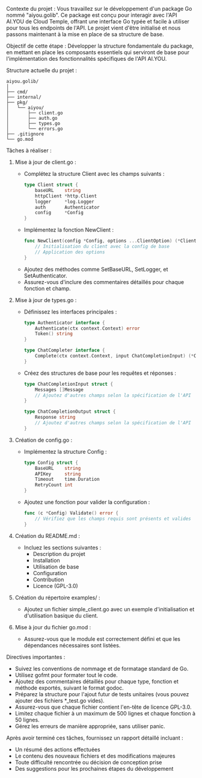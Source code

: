 Contexte du projet :
Vous travaillez sur le développement d'un package Go nommé "aiyou.golib". Ce package est conçu pour interagir avec l'API AI.YOU de Cloud Temple, offrant une interface Go typée et facile à utiliser pour tous les endpoints de l'API. Le projet vient d'être initialisé et nous passons maintenant à la mise en place de sa structure de base.

Objectif de cette étape :
Développer la structure fondamentale du package, en mettant en place les composants essentiels qui serviront de base pour l'implémentation des fonctionnalités spécifiques de l'API AI.YOU.

Structure actuelle du projet :
```
aiyou.golib/
│
├── cmd/
├── internal/
├── pkg/
│   └── aiyou/
│       ├── client.go
│       ├── auth.go
│       ├── types.go
│       └── errors.go
├── .gitignore
└── go.mod
```

Tâches à réaliser :

1. Mise à jour de client.go :
   - Complétez la structure Client avec les champs suivants :
     ```go
     type Client struct {
         baseURL    string
         httpClient *http.Client
         logger     *log.Logger
         auth       Authenticator
         config     *Config
     }
     ```
   - Implémentez la fonction NewClient :
     ```go
     func NewClient(config *Config, options ...ClientOption) (*Client, error) {
         // Initialisation du client avec la config de base
         // Application des options
     }
     ```
   - Ajoutez des méthodes comme SetBaseURL, SetLogger, et SetAuthenticator.
   - Assurez-vous d'inclure des commentaires détaillés pour chaque fonction et champ.

2. Mise à jour de types.go :
   - Définissez les interfaces principales :
     ```go
     type Authenticator interface {
         Authenticate(ctx context.Context) error
         Token() string
     }

     type ChatCompleter interface {
         Complete(ctx context.Context, input ChatCompletionInput) (*ChatCompletionOutput, error)
     }
     ```
   - Créez des structures de base pour les requêtes et réponses :
     ```go
     type ChatCompletionInput struct {
         Messages []Message
         // Ajoutez d'autres champs selon la spécification de l'API
     }

     type ChatCompletionOutput struct {
         Response string
         // Ajoutez d'autres champs selon la spécification de l'API
     }
     ```

3. Création de config.go :
   - Implémentez la structure Config :
     ```go
     type Config struct {
         BaseURL    string
         APIKey     string
         Timeout    time.Duration
         RetryCount int
     }
     ```
   - Ajoutez une fonction pour valider la configuration :
     ```go
     func (c *Config) Validate() error {
         // Vérifiez que les champs requis sont présents et valides
     }
     ```

4. Création du README.md :
   - Incluez les sections suivantes :
     - Description du projet
     - Installation
     - Utilisation de base
     - Configuration
     - Contribution
     - Licence (GPL-3.0)

5. Création du répertoire examples/ :
   - Ajoutez un fichier simple_client.go avec un exemple d'initialisation et d'utilisation basique du client.

6. Mise à jour du fichier go.mod :
   - Assurez-vous que le module est correctement défini et que les dépendances nécessaires sont listées.

Directives importantes :
- Suivez les conventions de nommage et de formatage standard de Go.
- Utilisez gofmt pour formater tout le code.
- Ajoutez des commentaires détaillés pour chaque type, fonction et méthode exportés, suivant le format godoc.
- Préparez la structure pour l'ajout futur de tests unitaires (vous pouvez ajouter des fichiers *_test.go vides).
- Assurez-vous que chaque fichier contient l'en-tête de licence GPL-3.0.
- Limitez chaque fichier à un maximum de 500 lignes et chaque fonction à 50 lignes.
- Gérez les erreurs de manière appropriée, sans utiliser panic.

Après avoir terminé ces tâches, fournissez un rapport détaillé incluant :
- Un résumé des actions effectuées
- Le contenu des nouveaux fichiers et des modifications majeures
- Toute difficulté rencontrée ou décision de conception prise
- Des suggestions pour les prochaines étapes du développement